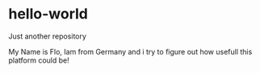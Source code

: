 # hello-world
Just another repository

My Name is Flo, Iam from Germany and i try to figure out how usefull this platform could be! 
